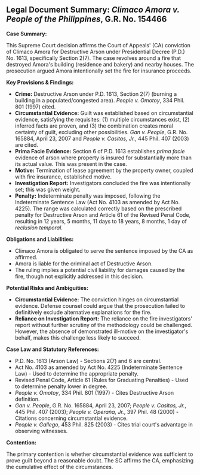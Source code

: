 ## Legal Document Summary: *Climaco Amora v. People of the Philippines*, G.R. No. 154466

**Case Summary:**

This Supreme Court decision affirms the Court of Appeals' (CA) conviction of Climaco Amora for Destructive Arson under Presidential Decree (P.D.) No. 1613, specifically Section 2(7). The case revolves around a fire that destroyed Amora's building (residence and bakery) and nearby houses. The prosecution argued Amora intentionally set the fire for insurance proceeds.

**Key Provisions & Findings:**

*   **Crime:** Destructive Arson under P.D. 1613, Section 2(7) (burning a building in a populated/congested area). *People v. Omotoy*, 334 Phil. 801 (1997) cited.
*   **Circumstantial Evidence:** Guilt was established based on circumstantial evidence, satisfying the requisites: (1) multiple circumstances exist, (2) inferred facts are proven, and (3) the combination creates moral certainty of guilt, excluding other possibilities. *Gan v. People*, G.R. No. 165884, April 23, 2007 and *People v. Casitas, Jr.*, 445 Phil. 407 (2003) are cited.
*   **Prima Facie Evidence:** Section 6 of P.D. 1613 establishes *prima facie* evidence of arson where property is insured for substantially more than its actual value. This was present in the case.
*   **Motive:** Termination of lease agreement by the property owner, coupled with fire insurance, established motive.
*   **Investigation Report:** Investigators concluded the fire was intentionally set; this was given weight.
*   **Penalty:** Indeterminate penalty was imposed, following the Indeterminate Sentence Law (Act No. 4103 as amended by Act No. 4225). The range was calculated correctly based on the prescribed penalty for Destructive Arson and Article 61 of the Revised Penal Code, resulting in 12 years, 5 months, 11 days to 18 years, 8 months, 1 day of *reclusion temporal*.

**Obligations and Liabilities:**

*   Climaco Amora is obligated to serve the sentence imposed by the CA as affirmed.
*   Amora is liable for the criminal act of Destructive Arson.
*   The ruling implies a potential civil liability for damages caused by the fire, though not explicitly addressed in this decision.

**Potential Risks and Ambiguities:**

*   **Circumstantial Evidence:** The conviction hinges on circumstantial evidence. Defense counsel could argue that the prosecution failed to definitively exclude alternative explanations for the fire.
*   **Reliance on Investigation Report:** The reliance on the fire investigators' report without further scrutiny of the methodology could be challenged. However, the absence of demonstrated ill-motive on the investigator's behalf, makes this challenge less likely to succeed.

**Case Law and Statutory References:**

*   P.D. No. 1613 (Arson Law) - Sections 2(7) and 6 are central.
*   Act No. 4103 as amended by Act No. 4225 (Indeterminate Sentence Law) - Used to determine the appropriate penalty.
*   Revised Penal Code, Article 61 (Rules for Graduating Penalties) - Used to determine penalty lower in degree.
*   *People v. Omotoy*, 334 Phil. 801 (1997) - Cites Destructive Arson definition.
*   *Gan v. People*, G.R. No. 165884, April 23, 2007; *People v. Casitas, Jr.*, 445 Phil. 407 (2003); *People v. Operaña, Jr.*, 397 Phil. 48 (2000) - Citations concerning circumstantial evidence.
*   *People v. Gallego*, 453 Phil. 825 (2003) - Cites trial court's advantage in observing witnesses.

**Contention:**

The primary contention is whether circumstantial evidence was sufficient to prove guilt beyond a reasonable doubt. The SC affirms the CA, emphasizing the cumulative effect of the circumstances.

